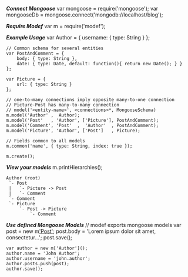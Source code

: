 ***Connect Mongoose***
	var mongoose = require('mongoose');
	var mongooseDb = mongoose.connect('mongodb://localhost/blog');


***Require Modef***
	var m = require('modef');

***Example Usage***
	var Author = {
		username: { type: String }
	};

	// Common schema for several entities
	var PostAndComment = {
		body: { type: String },
		date: { type: Date, default: function(){ return new Date(); } }
	};

	var Picture = {
		url: { type: String }
	};

	// one-to-many connections imply opposite many-to-one connection
	// Picture-Post has many-to-many connection
	// model('<entity-name>', <connections>*, MongooseSchema)
	m.model('Author' ,  Author);
	m.model('Post'   , 'Author', ['Picture'], PostAndComment);
	m.model('Comment', 'Post'  ,  'Author'  , PostAndComment);
	m.model('Picture', 'Author', ['Post']   , Picture);

	// Fields common to all models
	m.common('name', { type: String, index: true });

	m.create();


***View your models***
	m.printHierarchies();

	Author (root)
	 `- Post
	 |   `- Picture -> Post
	 |   `- Comment
	 `- Comment
	 `- Picture
	     `- Post -> Picture
	         `- Comment


***Use defined Mongoose Models***
	// modef exports mongoose models
	var post = new m['Post']();
	post.body = 'Lorem ipsum dolor sit amet, consectetur...';
	post.save();

	var author = new m['Author']();
	author.name = 'John Author';
	author.username = 'john.author';
	author.posts.push(post);
	author.save();
